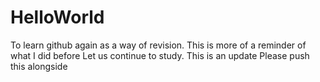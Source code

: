 # HelloWorld
To learn github again as a way of revision.
This is more of a reminder of what I did before
Let us continue to study.
This is an update 
Please push this alongside

